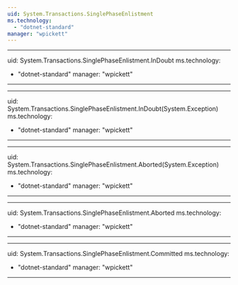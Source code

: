 ```yaml
---
uid: System.Transactions.SinglePhaseEnlistment
ms.technology: 
  - "dotnet-standard"
manager: "wpickett"
---
```


---
uid: System.Transactions.SinglePhaseEnlistment.InDoubt
ms.technology: 
  - "dotnet-standard"
manager: "wpickett"
---

---
uid: System.Transactions.SinglePhaseEnlistment.InDoubt(System.Exception)
ms.technology: 
  - "dotnet-standard"
manager: "wpickett"
---

---
uid: System.Transactions.SinglePhaseEnlistment.Aborted(System.Exception)
ms.technology: 
  - "dotnet-standard"
manager: "wpickett"
---

---
uid: System.Transactions.SinglePhaseEnlistment.Aborted
ms.technology: 
  - "dotnet-standard"
manager: "wpickett"
---

---
uid: System.Transactions.SinglePhaseEnlistment.Committed
ms.technology: 
  - "dotnet-standard"
manager: "wpickett"
---
